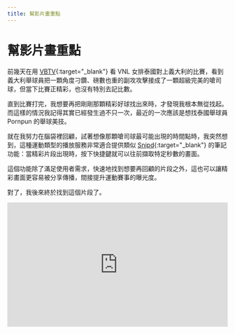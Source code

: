 ```yaml
---
title: 幫影片畫重點
---
```


# 幫影片畫重點

前幾天在用 [VBTV](https://www.volleyballworld.tv/){:target="_blank"} 看 VNL 女排泰國對上義大利的比賽，看到義大利舉球員把一顆角度刁鑽、磅數也重的副攻攻擊接成了一顆超級完美的嗆司球，但當下比賽正精彩，也沒有特別去記比數。

直到比賽打完，我想要再把剛剛那顆精彩好球找出來時，才發現我根本無從找起。而這樣的情況我記得其實已經發生過不只一次，最近的一次應該是想找泰國舉球員 Pornpun 的舉球美技。

就在我努力在腦袋裡回顧，試著想像那顆嗆司球最可能出現的時間點時，我突然想到，這種運動類型的播放服務非常適合提供類似 [Snipd](https://www.snipd.com/){:target="_blank"} 的筆記功能：當精彩片段出現時，按下快捷鍵就可以往前擷取特定秒數的畫面。

這個功能除了滿足使用者需求，快速地找到想要再回顧的片段之外，這也可以讓精彩畫面更容易被分享傳播，間接提升運動賽事的曝光度。

對了，我後來終於找到這個片段了。

<div style="width:100%;height:0px;position:relative;padding-bottom:56.338%;"><iframe src="https://streamable.com/e/itioe3?loop=0" frameborder="0" width="100%" height="100%" allowfullscreen style="width:100%;height:100%;position:absolute;left:0px;top:0px;overflow:hidden;"></iframe></div>